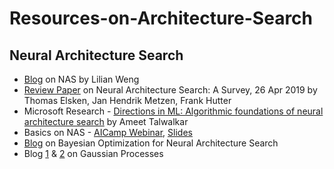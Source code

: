 # Resources-on-Architecture-Search


## Neural Architecture Search
- [Blog](https://lilianweng.github.io/lil-log/2020/08/06/neural-architecture-search.html) on NAS by Lilian Weng
- [Review Paper](https://arxiv.org/abs/1808.05377) on Neural Architecture Search: A Survey, 26 Apr 2019 by Thomas Elsken, Jan Hendrik Metzen, Frank Hutter
- Microsoft Research - [Directions in ML: Algorithmic foundations of neural architecture search](https://www.youtube.com/watch?v=5ke9ZEvXJEk) by Ameet Talwalkar
- Basics on NAS - [AICamp Webinar](https://www.youtube.com/watch?v=IQcgcSjTaJE), [Slides](https://www.slideshare.net/BillLiu31/an-introduction-to-neural-architecture-search)
- [Blog](https://medium.com/abacus-ai/an-introduction-to-bayesian-optimization-for-neural-architecture-search-d324830ec781) on Bayesian Optimization for Neural Architecture Search
- Blog [1](https://katbailey.github.io/post/gaussian-processes-for-dummies/) & [2](http://keyonvafa.com/gp-tutorial/) on Gaussian Processes
